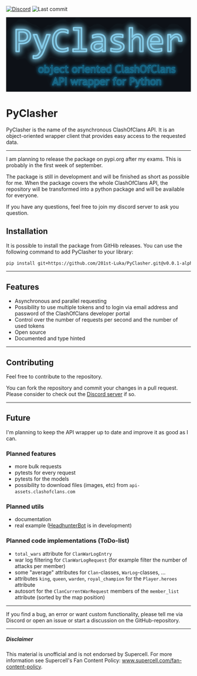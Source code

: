 [![Discord][discord_shield]][discord_url] ![Last commit][last_commit_shield]

![PyClasher](.github/PyClasher.png)

# PyClasher

PyClasher is the name of the asynchronous ClashOfClans API. It is
an object-oriented wrapper client that provides easy access to the 
requested data.

---

I am planning to release the package on pypi.org after my exams. This is probably in the first week of september.

The package is still in development and will be finished as short as
possible for me. When the package covers the 
whole ClashOfClans API, the repository will be transformed into
a python package and will be available for everyone. 

If you have any questions, feel free to join my discord server 
to ask you question. 

## Installation

It is possible to install the package from GitHib releases. You can use the following command to add PyClasher to your library:
```bash
pip install git+https://github.com/201st-Luka/PyClasher.git@v0.0.1-alpha3
```

---

## Features
 - Asynchronous and parallel requesting
 - Possibility to use multiple tokens and to login via email address 
and password of the ClashOfClans developer portal
 - Control over the number of requests per second and the number of 
used tokens
 - Open source
 - Documented and type hinted

---

## Contributing

Feel free to contribute to the repository. 

You can fork the repository and commit your changes in a pull request. Please consider to check out the 
[Discord server][discord_url] if so.

---

## Future

I'm planning to keep the API wrapper up to date and improve it as
good as I can. 

### Planned features

- more bulk requests
- pytests for every request
- pytests for the models
- possibility to download files (images, etc) from `api-assets.clashofclans.com`

### Planned utils

- documentation
- real example ([HeadhunterBot][headhunterbot_url] is in development)

### Planned code implementations (ToDo-list)

- `total_wars` attribute for `ClanWarLogEntry`
- war log filtering for `ClanWarLogRequest` (for example filter the number of attacks per member)
- some "average" attributes for `Clan`-classes, `WarLog`-classes, ...
- attributes `king`, `queen`, `warden`, `royal_champion` for the `Player.heroes` attribute
- autosort for the `ClanCurrentWarRequest` members of the `member_list` attribute (sorted by the map position)

---

If you find a bug, an error or want custom functionality, please tell
me via Discord or open an issue or start a discussion on the 
GitHub-repository.

---

##### Disclaimer
This material is unofficial and is not endorsed by Supercell. For more information see Supercell's Fan Content Policy:
www.supercell.com/fan-content-policy.



<!---links--->
[discord_shield]: https://img.shields.io/badge/Discord-blue?logo=discord&logoColor=white
[discord_url]: https://discord.gg/j2PAF9Wru8
[last_commit_shield]: https://img.shields.io/github/last-commit/201st-Luka/HeadhunterBot
[headhunterbot_url]: https://github.com/201st-Luka/HeadhunterBot
